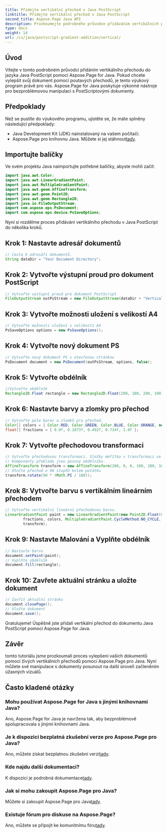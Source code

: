 ```yaml
---
title: Přidejte vertikální přechod v Java PostScript
linktitle: Přidejte vertikální přechod v Java PostScript
second_title: Aspose.Page Java API
description: Prozkoumejte podrobného průvodce přidáváním vertikálních přechodů v Java PostScript pomocí Aspose.Page for Java. Vylepšete své dokumenty bez námahy pomocí živých vizuálů.
type: docs
weight: 14
url: /cs/java/postscript-gradient-addition/vertical/
---
```

## Úvod
Vítejte v tomto podrobném průvodci přidáním vertikálního přechodu do jazyka Java PostScript pomocí Aspose.Page for Java. Pokud chcete vylepšit svůj dokument pomocí poutavých přechodů, je tento výukový program právě pro vás. Aspose.Page for Java poskytuje výkonné nástroje pro bezproblémovou manipulaci s PostScriptovými dokumenty.
## Předpoklady
Než se pustíte do výukového programu, ujistěte se, že máte splněny následující předpoklady:
- Java Development Kit (JDK) nainstalovaný na vašem počítači.
-  Aspose.Page pro knihovnu Java. Můžete si jej stáhnout[tady](https://releases.aspose.com/page/java/).
## Importujte balíčky
Ve svém projektu Java naimportujte potřebné balíčky, abyste mohli začít:
```java
import java.awt.Color;
import java.awt.LinearGradientPaint;
import java.awt.MultipleGradientPaint;
import java.awt.geom.AffineTransform;
import java.awt.geom.Point2D;
import java.awt.geom.Rectangle2D;
import java.io.FileOutputStream;
import com.aspose.eps.PsDocument;
import com.aspose.eps.device.PsSaveOptions;
```
Nyní si rozdělme proces přidávání vertikálního přechodu v Java PostScript do několika kroků.
## Krok 1: Nastavte adresář dokumentů
```java
// Cesta k adresáři dokumentů.
String dataDir = "Your Document Directory";
```
## Krok 2: Vytvořte výstupní proud pro dokument PostScript
```java
// Vytvořte výstupní proud pro dokument PostScript
FileOutputStream outPsStream = new FileOutputStream(dataDir + "VerticalGradient_outPS.ps");
```
## Krok 3: Vytvořte možnosti uložení s velikostí A4
```java
// Vytvořte možnosti uložení s velikostí A4
PsSaveOptions options = new PsSaveOptions();
```
## Krok 4: Vytvořte nový dokument PS
```java
// Vytvořte nový dokument PS s otevřenou stránkou
PsDocument document = new PsDocument(outPsStream, options, false);
```
## Krok 5: Vytvořte obdélník
```java
//Vytvořte obdélník
Rectangle2D.Float rectangle = new Rectangle2D.Float(200, 100, 200, 100);
```
## Krok 6: Nastavte barvy a zlomky pro přechod
```java
// Vytvořte pole barev a zlomků pro přechod.
Color[] colors = { Color.RED, Color.GREEN, Color.BLUE, Color.ORANGE, new Color(85, 107, 47) };
float[] fractions = { 0.0f, 0.1873f, 0.492f, 0.734f, 1.0f };
```
## Krok 7: Vytvořte přechodovou transformaci
```java
// Vytvořte přechodovou transformaci. Složky měřítka v transformaci se musí rovnat šířce a výšce obdélníku.
// Komponenty překladu jsou posuny obdélníku.
AffineTransform transform = new AffineTransform(200, 0, 0, 100, 200, 100);
// Otočte přechod o 90 stupňů kolem počátku
transform.rotate(90 * (Math.PI / 180));
```
## Krok 8: Vytvořte barvu s vertikálním lineárním přechodem
```java
// Vytvořte vertikální lineární přechodovou barvu.
LinearGradientPaint paint = new LinearGradientPaint(new Point2D.Float(0, 0), new Point2D.Float(200, 100),
        fractions, colors, MultipleGradientPaint.CycleMethod.NO_CYCLE, MultipleGradientPaint.ColorSpaceType.SRGB,
        transform);
```
## Krok 9: Nastavte Malování a Vyplňte obdélník
```java
// Nastavte barvu
document.setPaint(paint);
// Vyplňte obdélník
document.fill(rectangle);
```
## Krok 10: Zavřete aktuální stránku a uložte dokument
```java
// Zavřít aktuální stránku
document.closePage();
// Uložte dokument
document.save();
```
Gratulujeme! Úspěšně jste přidali vertikální přechod do dokumentu Java PostScript pomocí Aspose.Page for Java.
## Závěr
tomto tutoriálu jsme prozkoumali proces vylepšení vašich dokumentů pomocí živých vertikálních přechodů pomocí Aspose.Page pro Java. Nyní můžete své manipulace s dokumenty posunout na další úroveň začleněním úžasných vizuálů.
## Často kladené otázky
### Mohu používat Aspose.Page for Java s jinými knihovnami Java?
Ano, Aspose.Page for Java je navržena tak, aby bezproblémově spolupracovala s jinými knihovnami Java.
### Je k dispozici bezplatná zkušební verze pro Aspose.Page pro Java?
 Ano, můžete získat bezplatnou zkušební verzi[tady](https://releases.aspose.com/).
### Kde najdu další dokumentaci?
 K dispozici je podrobná dokumentace[tady](https://reference.aspose.com/page/java/).
### Jak si mohu zakoupit Aspose.Page pro Java?
 Můžete si zakoupit Aspose.Page pro Java[tady](https://purchase.aspose.com/buy).
### Existuje fórum pro diskuse na Aspose.Page?
 Ano, můžete se připojit ke komunitnímu fóru[tady](https://forum.aspose.com/c/page/39).